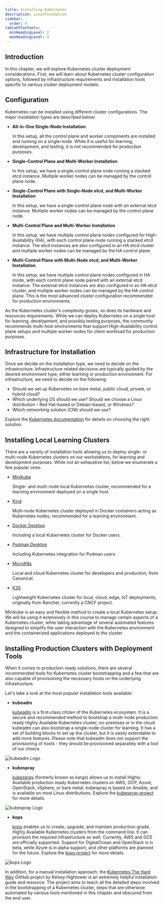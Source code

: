 ```yaml
---
title: Installing Kubernetes
description: LinuxFoundation
sidebar:
  order: 6
tableOfContents:
  minHeadingLevel: 2
  maxHeadingLevel: 4
---
```


## Introduction

In this chapter, we will explore Kubernetes cluster deployment considerations. First, we will learn about Kubernetes cluster configuration options, followed by infrastructure requirements and installation tools specific to various cluster deployment models.

## Configuration

Kubernetes can be installed using different cluster configurations. The major installation types are described below:

- **All-in-One Single-Node Installation**

  In this setup, all the control plane and worker components are installed and running on a single-node. While it is useful for learning, development, and testing, it is not recommended for production purposes.

- **Single-Control Plane and Multi-Worker Installation**

  In this setup, we have a single-control plane node running a stacked etcd instance. Multiple worker nodes can be managed by the control plane node.

- **Single-Control Plane with Single-Node etcd, and Multi-Worker Installation**

  In this setup, we have a single-control plane node with an external etcd instance. Multiple worker nodes can be managed by the control plane node.

- **Multi-Control Plane and Multi-Worker Installation**

  In this setup, we have multiple control plane nodes configured for High-Availability (HA), with each control plane node running a stacked etcd instance. The etcd instances are also configured in an HA etcd cluster and multiple worker nodes can be managed by the HA control plane.

- **Multi-Control Plane with Multi-Node etcd, and Multi-Worker Installation**

  In this setup, we have multiple control plane nodes configured in HA mode, with each control plane node paired with an external etcd instance. The external etcd instances are also configured in an HA etcd cluster, and multiple worker nodes can be managed by the HA control plane. This is the most advanced cluster configuration recommended for production environments.

As the Kubernetes cluster's complexity grows, so does its hardware and resources requirements. While we can deploy Kubernetes on a single host for learning, development, and possibly testing purposes, the community recommends multi-host environments that support High-Availability control plane setups and multiple worker nodes for client workload for production purposes.

## Infrastructure for Installation

Once we decide on the installation type, we need to decide on the infrastructure. Infrastructure related decisions are typically guided by the desired environment type, either learning or production environment. For infrastructure, we need to decide on the following:

- Should we set up Kubernetes on bare metal, public cloud, private, or hybrid cloud?
- Which underlying OS should we use? Should we choose a Linux distribution - Red Hat-based or Debian-based, or Windows?
- Which networking solution (CNI) should we use?

Explore the [Kubernetes documentation](https://kubernetes.io/docs/setup/) for details on choosing the right solution.

## Installing Local Learning Clusters

There are a variety of installation tools allowing us to deploy single- or multi-node Kubernetes clusters on our workstations, for learning and development purposes. While not an exhaustive list, below we enumerate a few popular ones:

- [Minikube](https://minikube.sigs.k8s.io/docs/)

  Single- and multi-node local Kubernetes cluster, recommended for a learning environment deployed on a single host.

- [Kind](https://kind.sigs.k8s.io/)

  Multi-node Kubernetes cluster deployed in Docker containers acting as Kubernetes nodes, recommended for a learning environment.

- [Docker Desktop](https://www.docker.com/products/docker-desktop)

  Including a local Kubernetes cluster for Docker users.

- [Podman Desktop](https://podman-desktop.io/)

  Including Kubernetes integration for Podman users.

- [MicroK8s](https://microk8s.io/)

  Local and cloud Kubernetes cluster for developers and production, from Canonical.

- [K3S](https://k3s.io/)

  Lightweight Kubernetes cluster for local, cloud, edge, IoT deployments, originally from Rancher, currently a CNCF project.

Minikube is an easy and flexible method to create a local Kubernetes setup. We will be using it extensively in this course to manage certain aspects of a Kubernetes cluster, while taking advantage of several automated features designed to simplify the user interaction with the Kubernetes environment and the containerized applications deployed to the cluster.

## Installing Production Clusters with Deployment Tools

When it comes to production ready solutions, there are several recommended tools for Kubernetes cluster bootstrapping and a few that are also capable of provisioning the necessary hosts on the underlying infrastructure.

Let's take a look at the most popular installation tools available:

- **kubeadm**

  [kubeadm](https://kubernetes.io/docs/setup/production-environment/tools/kubeadm/) is a first-class citizen of the Kubernetes ecosystem. It is a secure and recommended method to bootstrap a multi-node production ready Highly Available Kubernetes cluster, on-premises or in the cloud. kubeadm can also bootstrap a single-node cluster for learning. It has a set of building blocks to set up the cluster, but it is easily extendable to add more features. Please note that kubeadm does not support the provisioning of hosts - they should be provisioned separately with a tool of our choice.

![kubeadm Logo](/img/edx/kubeadm.png)

- **kubespray**

  [kubespray](https://kubespray.io/#/) (formerly known as kargo) allows us to install Highly Available production ready Kubernetes clusters on AWS, GCP, Azure, OpenStack, vSphere, or bare metal. kubespray is based on Ansible, and is available on most Linux distributions. Explore the [kubespray project](https://github.com/kubernetes-sigs/kubespray) for more details.

![kubespray Logo](/img/edx/kubespray.png)

- **kops**

  [kops](https://kops.sigs.k8s.io/) enables us to create, upgrade, and maintain production-grade, Highly Available Kubernetes clusters from the command line. It can provision the required infrastructure as well. Currently, AWS and GCE are officially supported. Support for DigitalOcean and OpenStack is in beta, while Azure is in alpha support, and other platforms are planned for the future. Explore the [kops project](https://github.com/kubernetes/kops/) for more details.

![kops Logo](/img/edx/kops.jpg)

In addition, for a manual installation approach, the [Kubernetes The Hard Way](https://github.com/kelseyhightower/kubernetes-the-hard-way) GitHub project by Kelsey Hightower is an extremely helpful installation guide and resource. The project aims to teach all the detailed steps involved in the bootstrapping of a Kubernetes cluster, steps that are otherwise automated by various tools mentioned in this chapter and obscured from the end user.
